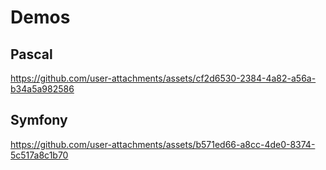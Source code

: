 # Demos

## Pascal

https://github.com/user-attachments/assets/cf2d6530-2384-4a82-a56a-b34a5a982586


## Symfony


https://github.com/user-attachments/assets/b571ed66-a8cc-4de0-8374-5c517a8c1b70

